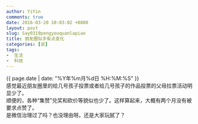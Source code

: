 ```yaml
---
author: YiYin
comments: true
date: 2016-03-20 10:03:02 +0800
layout: post
slug: Say0319pengyouquanlapiao
title: 朋友圈似乎有点变化
categories: [说]
tags:
-  生活
-  科技
---
```

<div class="saying">
<div class="timestamp">{{ page.date | date: "%Y年%m月%d日 %H:%M:%S" }}</div>
感觉最近朋友圈里的给几号孩子投票或者给几号孩子的作品投票的父母拉票活动明显少了。<br/>
顺便的，各种“集赞”兑奖和砍价等貌似也少了。这样算起来，大概有两个月没有被要求点赞了。<br/>
是微信治理过了吗？也没理由呀。还是大家玩腻了？
</div>
